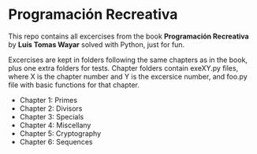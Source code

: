 # Programación Recreativa

This repo contains all excercises from the book **Programación Recreativa** by **Luís Tomas Wayar** solved with Python, just for fun.

Excercises are kept in folders following the same chapters as in the book, plus one extra folders for tests. Chapter folders contain exeXY.py files, where X is the chapter number and Y is the excersice number, and foo.py file with basic functions for that chapter. 

* Chapter 1: Primes
* Chapter 2: Divisors
* Chapter 3: Specials
* Chapter 4: Miscellany
* Chapter 5: Cryptography
* Chapter 6: Sequences
